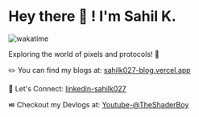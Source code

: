 #  Hey there 👋 ! I'm Sahil K.
![wakatime](https://wakatime.com/badge/user/bd368bb8-3ce0-4454-af90-46861e91e98c.svg)

Exploring the world of pixels and protocols! 🚀

✏️ You can find my blogs at: [sahilk027-blog.vercel.app](https://sahilk027-blog.vercel.app/)

🔗 Let's Connect: [linkedin-sahilk027](https://www.linkedin.com/in/sahilk027/)

⏯️ Checkout my Devlogs at: [Youtube-@TheShaderBoy](https://www.youtube.com/@TheShaderBoy)
